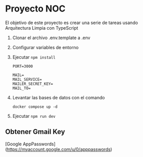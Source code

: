 # Proyecto NOC

El objetivo de este proyecto es crear una serie de tareas usando Arquitectura Limpia con TypeScript

1. Clonar el archivo .env.template a .env
2. Configurar variables de entorno
3. Ejecutar ```npm install```
    ```
    PORT=3000

    MAIL=
    MAIL_SERVICE=
    MAILER_SECRET_KEY=
    MAIL_TO=
    ```
4. Levantar las bases de datos con el comando
    ```
    docker compose up -d
    ```

5. Ejecutar ```npm run dev```

## Obtener Gmail Key

[Google AppPasswords] (https://myaccount.google.com/u/0/apppasswords)
